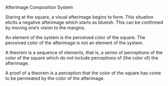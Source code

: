 
 
Afterimage Composition System

Staring at the square, a visual afterimage begins to form. This situation elicits a negative afterimage which starts as blueish. This can be confirmed by moving one’s vision to the margins.  

An element of the system is the perceived color of the square. The perceived color of the afterimage is not an element of the system. 

A theorem is a sequence of elements, that is, a series of perceptions of the color of the square which do not include perceptions of (the color of) the afterimage. 

A proof of a theorem is a perception that the color of the square has come to be permeated by the color of the afterimage.



